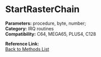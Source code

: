 # StartRasterChain

**Parameters:** procedure, byte, number;  
**Category:** IRQ routines  
**Compatibility:** C64, MEGA65, PLUS4, C128  

**Reference Link:**  
[Back to Methods List](../../SUMMARY.md)
